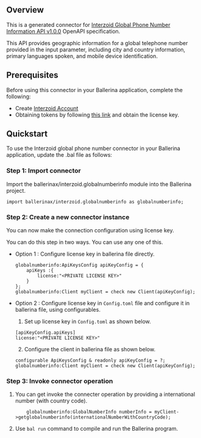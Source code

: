 ## Overview
This is a generated connector for [Interzoid Global Phone Number Information API v1.0.0](https://interzoid.com/services/getglobalnumberinfo) OpenAPI specification.

This API provides geographic information for a global telephone number provided in the input parameter, including city and country information, primary languages spoken, and mobile device identification.

## Prerequisites
Before using this connector in your Ballerina application, complete the following:
* Create [Interzoid Account](https://www.interzoid.com/register)
* Obtaining tokens by following [this link](https://www.interzoid.com/account) and obtain the license key.

## Quickstart
To use the Interzoid global phone number connector in your Ballerina application, update the .bal file as follows:

### Step 1: Import connector
Import the ballerinax/interzoid.globalnumberinfo module into the Ballerina project.

```ballerina
import ballerinax/interzoid.globalnumberinfo as globalnumberinfo;
```

### Step 2: Create a new connector instance
You can now make the connection configuration using license key.

You can do this step in two ways. You can use any one of this.

- Option 1 :
    Configure license key in ballerina file directly. 

    ```ballerina
    globalnumberinfo:ApiKeysConfig apiKeyConfig = {
        apiKeys :{
            license:"<PRIVATE LICENSE KEY>"
        }
    };
    globalnumberinfo:Client myClient = check new Client(apiKeyConfig);
    ```

- Option 2 :
    Configure license key in `Config.toml` file and configure it in ballerina file, using configurables. 

    1. Set up license key in `Config.toml` as shown below.
    ```
    [apiKeyConfig.apiKeys]
    license:"<PRIVATE LICENSE KEY>"
    ```

    2. Configure the client in ballerina file as shown below.
    ```ballerina
    configurable ApiKeysConfig & readonly apiKeyConfig = ?;
    globalnumberinfo:Client myClient = check new Client(apiKeyConfig);
    ```

### Step 3: Invoke connector operation
1. You can get invoke the connecter operation by providing a international number (with country code).
    ```ballerina
        globalnumberinfo:GlobalNumberInfo numberInfo = myClient->getglobalnumberinfo(internationalNumberWithCountryCode);
    ```
2. Use `bal run` command to compile and run the Ballerina program.